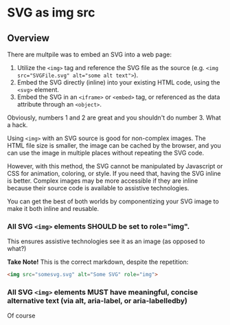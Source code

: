 # SVG as img src

## Overview

There are multpile was to embed an SVG into a web page:

1. Utilize the `<img>` tag and reference the SVG file as the source (e.g. `<img src="SVGFile.svg" alt="some alt text">`).
2. Embed the SVG directly (inline) into your existing HTML code, using the `<svg>` element.
3. Embed the SVG in an `<iframe>` or `<embed>` tag, or referenced as the data attribute through an `<object>`.

Obviously, numbers 1 and 2 are great and you shouldn't do number 3. What a hack.

Using `<img>` with an SVG source is good for non-complex images. The HTML file size is smaller, the image can be cached by the browser, and you can use the image in multiple places without repeating the SVG code.

However, with this method, the SVG cannot be manipulated by Javascript or CSS for animation, coloring, or style. If you need that, having the SVG inline is better. Complex images may be more accessible if they are inline because their source code is available to assistive technologies.

You can get the best of both worlds by componentizing your SVG image to make it both inline and reusable.

### All SVG `<img>` elements SHOULD be set to role="img".

This ensures assistive technologies see it as an image (as opposed to what?)

**Take Note!** This is the correct markdown, despite the repetition:

```html
<img src="somesvg.svg" alt="Some SVG" role="img">
```

### All SVG `<img>` elements MUST have meaningful, concise alternative text (via alt, aria-label, or aria-labelledby)

Of course